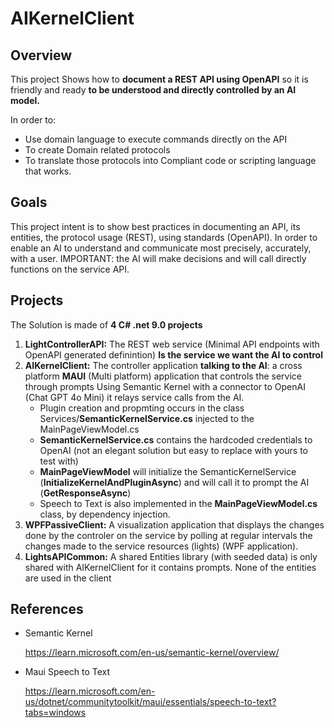 # AIKernelClient

## Overview
This project Shows how to **document a REST API using OpenAPI** so it is friendly and ready **to be understood and directly controlled by an AI model.**

In order to:
- Use domain language to execute commands directly on the API
- To create Domain related protocols
- To translate those protocols into Compliant code or scripting language that works.
## Goals
This project intent is to show best practices in documenting an API, its entities, the protocol usage (REST), using standards (OpenAPI).
In order to enable an AI to understand and communicate most precisely, accurately, with a user.
IMPORTANT: the AI will make decisions and will call directly functions on the service API. 
## Projects
The Solution is made of **4 C# .net 9.0 projects**
1. **LightControllerAPI:** The REST web service (Minimal API endpoints with OpenAPI generated definintion) **Is the service we want the AI to control** 
2. **AIKernelClient:** The controller application  **talking to the AI**: a cross platform **MAUI** (Multi platform) application that controls the service through prompts Using Semantic Kernel with a connector to OpenAI (Chat GPT 4o Mini) it relays service calls from the AI.
      - Plugin creation and propmting occurs in the class Services/**SemanticKernelService.cs** injected to the MainPageViewModel.cs
      - **SemanticKernelService.cs** contains the hardcoded credentials to OpenAI (not an elegant solution but easy to replace with yours to test with)
      - **MainPageViewModel** will initialize the SemanticKernelService (**InitializeKernelAndPluginAsync**) and will call it to prompt the AI (**GetResponseAsync**)
      - Speech to Text is also implemented in the **MainPageViewModel.cs** class, by dependency injection.
3. **WPFPassiveClient:** A visualization application  that displays the changes done by the controler on the service by polling at regular intervals the changes made to the service resources (lights) (WPF application). 
4. **LightsAPICommon:** A shared Entities library  (with seeded data) is only shared with AIKernelClient for it contains prompts. None of the entities are used in the client

## References

- Semantic Kernel

    https://learn.microsoft.com/en-us/semantic-kernel/overview/

 - Maui Speech to Text

    https://learn.microsoft.com/en-us/dotnet/communitytoolkit/maui/essentials/speech-to-text?tabs=windows
